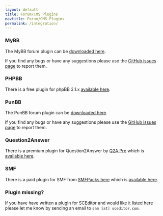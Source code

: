 ```yaml
---
layout: default
title: Forum/CMS Plugins
navtitle: Forum/CMS Plugins
permalink: /integration/
---
```


### MyBB

The MyBB forum plugin can be [downloaded here](https://github.com/samclarke/SCEditor-MyBB/tags).

If you find any bugs or have any suggestions please use the [GitHub issues page](https://github.com/samclarke/SCEditor-MyBB/issues) to report them.


### PHPBB

There is a free plugin for phpBB 3.1.x [available here](https://www.phpbb.com/community/viewtopic.php?f=456&t=2322921).


### PunBB


The PunBB forum plugin can be [downloaded here](https://github.com/samclarke/SCEditor-PunBB/tags).

If you find any bugs or have any suggestions please use the [GitHub issues page](https://github.com/samclarke/SCEditor-PunBB/issues) to report them.


### Question2Answer

There is a premium plugin for Question2Answer by [Q2A Pro](http://www.q2apro.com/plugins/sceditor) which is [available here](http://www.q2apro.com/plugins/sceditor).


### SMF

There is a paid plugin for SMF from [SMFPacks here](http://www.smfpacks.com/wysiwyg) which is [available here](http://www.smfpacks.com/wysiwyg).


### Plugin missing?

If you have have written a plugin for SCEditor and would like it listed here please let me know by sending an email to `sam [at] sceditor.com`.
